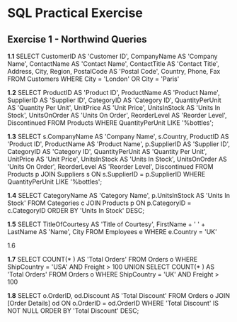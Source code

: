 # SQL Practical Exercise

## Exercise  1 - Northwind Queries
<b>1.1</b> SELECT CustomerID AS 'Customer ID', CompanyName AS 'Company Name', ContactName AS 'Contact Name',
ContactTitle AS 'Contact Title', Address, City, Region, PostalCode AS 'Postal Code', Country, Phone, Fax
FROM Customers
WHERE City = 'London' OR City = 'Paris'

<b>1.2</b> SELECT ProductID AS 'Product ID', ProductName AS 'Product Name', SupplierID AS 'Supplier ID',
CategoryID AS 'Category ID', QuantityPerUnit AS 'Quantity Per Unit', UnitPrice AS 'Unit Price',
UnitsInStock AS 'Units In Stock', UnitsOnOrder AS 'Units On Order', ReorderLevel AS 'Reorder Level', Discontinued
FROM Products
WHERE QuantityPerUnit LIKE '%bottles';

<b>1.3</b> SELECT s.CompanyName AS 'Company Name', s.Country, ProductID AS 'Product ID', ProductName AS 'Product Name',
p.SupplierID AS 'Supplier ID', CategoryID AS 'Category ID', QuantityPerUnit AS 'Quantity Per Unit',
UnitPrice AS 'Unit Price', UnitsInStock AS 'Units In Stock', UnitsOnOrder AS 'Units On Order', ReorderLevel AS 'Reorder Level', Discontinued
FROM Products p
JOIN Suppliers s
ON s.SupplierID = p.SupplierID
WHERE QuantityPerUnit LIKE '%bottles';

<b>1.4</b> SELECT CategoryName AS 'Category Name', p.UnitsInStock AS 'Units In Stock'
FROM Categories c
JOIN Products p
ON p.CategoryID = c.CategoryID
ORDER BY 'Units In Stock' DESC;

<b>1.5</b> SELECT TitleOfCourtesy AS 'Title of Courtesy', FirstName + ' ' + LastName AS 'Name', City
FROM Employees e
WHERE e.Country = 'UK'

</b>1.6</b>


<b>1.7</b> SELECT COUNT(* ) AS 'Total Orders' FROM Orders o
WHERE ShipCountry = 'USA' AND Freight > 100
UNION
SELECT COUNT(* ) AS 'Total Orders' FROM Orders o
WHERE ShipCountry = 'UK' AND Freight > 100

<b>1.8</b> SELECT o.OrderID, od.Discount AS 'Total Discount'
FROM Orders o
JOIN [Order Details] od
ON o.OrderID = od.OrderID
WHERE 'Total Discount' IS NOT NULL
ORDER BY 'Total Discount' DESC;
